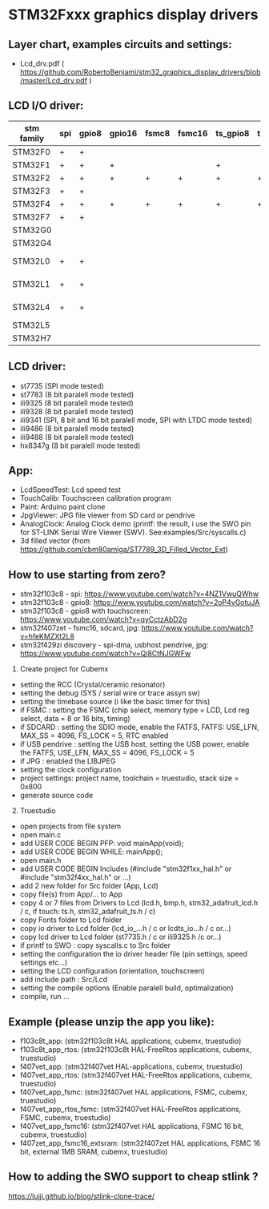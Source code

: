 # STM32Fxxx graphics display drivers

## Layer chart, examples circuits and settings:
- Lcd_drv.pdf ( https://github.com/RobertoBenjami/stm32_graphics_display_drivers/blob/master/Lcd_drv.pdf )

## LCD I/O driver:
|stm family|spi|gpio8|gpio16|fsmc8|fsmc16|ts_gpio8|ts_fsmc8|note|
|--|--|--|--|--|--|--|--|--|
|STM32F0|+|+|||||||
|STM32F1|+|+|+|||+|||
|STM32F2|+|+|+|+|+|+|+||
|STM32F3|+|+|||||||
|STM32F4|+|+|+|+|+|+|+||
|STM32F7|+|+|||||||
|STM32G0|||||||||
|STM32G4|||||||||
|STM32L0|+|+||||||not tested|
|STM32L1|+|+||||||not tested|
|STM32L4|+|+||||||not tested|
|STM32L5|||||||||
|STM32H7|||||||||

## LCD driver:
- st7735  (SPI mode tested)
- st7783  (8 bit paralell mode tested)
- ili9325 (8 bit paralell mode tested)
- ili9328 (8 bit paralell mode tested)
- ili9341 (SPI, 8 bit and 16 bit paralell mode, SPI with LTDC mode tested)
- ili9486 (8 bit paralell mode tested)
- ili9488 (8 bit paralell mode tested)
- hx8347g (8 bit paralell mode tested)

## App:
- LcdSpeedTest: Lcd speed test 
- TouchCalib: Touchscreen calibration program 
- Paint: Arduino paint clone
- JpgViewer: JPG file viewer from SD card or pendrive
- AnalogClock: Analog Clock demo
  (printf: the result, i use the SWO pin for ST-LINK Serial Wire Viewer (SWV). See:examples/Src/syscalls.c)
- 3d filled vector (from https://github.com/cbm80amiga/ST7789_3D_Filled_Vector_Ext)

## How to use starting from zero?
- stm32f103c8 - spi: https://www.youtube.com/watch?v=4NZ1VwuQWhw
- stm32f103c8 - gpio8: https://www.youtube.com/watch?v=2oP4vGotuJA
- stm32f103c8 - gpio8 with touchscreen: https://www.youtube.com/watch?v=qyCctzAbD2g
- stm32f407zet - fsmc16, sdcard, jpg: https://www.youtube.com/watch?v=hfeKMZXt2L8
- stm32f429zi discovery - spi-dma, usbhost pendrive, jpg: https://www.youtube.com/watch?v=Qi8CtNJGWFw

1. Create project for Cubemx
- setting the RCC (Crystal/ceramic resonator)
- setting the debug (SYS / serial wire or trace assyn sw)
- setting the timebase source (i like the basic timer for this)
- if FSMC : setting the FSMC (chip select, memory type = LCD, Lcd reg select, data = 8 or 16 bits, timing)
- if SDCARD : setting the SDIO mode, enable the FATFS, FATFS: USE_LFN, MAX_SS = 4096, FS_LOCK = 5, RTC enabled
- if USB pendrive : setting the USB host, setting the USB power, enable the FATFS, USE_LFN, MAX_SS = 4096, FS_LOCK = 5
- if JPG : enabled the LIBJPEG
- setting the clock configuration
- project settings: project name, toolchain = truestudio, stack size = 0x800
- generate source code
2. Truestudio
- open projects from file system
- open main.c
- add USER CODE BEGIN PFP: void mainApp(void);
- add USER CODE BEGIN WHILE: mainApp();
- open main.h
- add USER CODE BEGIN Includes (#include "stm32f1xx_hal.h" or #include "stm32f4xx_hal.h" or ...)
- add 2 new folder for Src folder (App, Lcd)
- copy file(s) from App/... to App
- copy 4 or 7 files from Drivers to Lcd (lcd.h, bmp.h, stm32_adafruit_lcd.h / c, if touch: ts.h, stm32_adafruit_ts.h / c)
- copy Fonts folder to Lcd folder
- copy io driver to Lcd folder (lcd_io_...h / c or lcdts_io...h / c or...)
- copy lcd driver to Lcd folder (st7735.h / c or ili9325.h /c or...)
- if printf to SWO : copy syscalls.c to Src folder
- setting the configuration the io driver header file (pin settings, speed settings etc...)
- setting the LCD configuration (orientation, touchscreen)
- add include path : Src/Lcd
- setting the compile options (Enable paralell build, optimalization)
- compile, run ...

## Example (please unzip the app you like):
- f103c8t_app: (stm32f103c8t HAL applications, cubemx, truestudio)
- f103c8t_app_rtos: (stm32f103c8t HAL-FreeRtos applications, cubemx, truestudio)
- f407vet_app: (stm32f407vet HAL-applications, cubemx, truestudio)
- f407vet_app_rtos: (stm32f407vet HAL-FreeRtos applications, cubemx, truestudio)
- f407vet_app_fsmc: (stm32f407vet HAL applications, FSMC, cubemx, truestudio)
- f407vet_app_rtos_fsmc: (stm32f407vet HAL-FreeRtos applications, FSMC, cubemx, truestudio)
- f407vet_app_fsmc16: (stm32f407vet HAL applications, FSMC 16 bit, cubemx, truestudio)
- f407zet_app_fsmc16_extsram: (stm32f407zet HAL applications, FSMC 16 bit, external 1MB SRAM, cubemx, truestudio)

## How to adding the SWO support to cheap stlink ?
https://lujji.github.io/blog/stlink-clone-trace/

